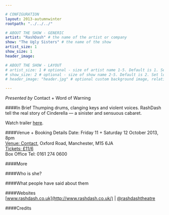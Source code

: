 ```yaml
---

# CONFIGURATION
layout: 2013-autumnwinter
rootpath: "../../../"

# ABOUT THE SHOW - GENERIC
artist: "RashDash" # the name of the artist or company
show: "The Ugly Sisters" # the name of the show
artist_size: 1
show_size: 1
header_image:

# ABOUT THE SHOW - LAYOUT
# artist_size: 1 # optional - size of artist name 1-5. Default is 1. Set longer names to lower values
# show_size: 2 # optional - size of show name 2-5. Default is 2. Set longer names to lower values
# header_image: "header.jpg" # optional custom background image, relative to current page

---
```

*Presented by* Contact + Word of Warning 
   
####In Brief
Thumping drums, clanging keys and violent voices. RashDash tell the real story of Cinderella — a sinister and sensuous cabaret.    
        
Watch trailer [here](http://youtu.be/i0rUjOh4yu8).    
     
####Venue + Booking Details
Date: Friday 11 + Saturday 12 October 2013, 8pm   
[Venue: Contact](http://contactmcr.com/visit/getting-here/), Oxford Road, Manchester, M15 6JA    
[Tickets: £11/6](http://contactmcr.com/whats-on/6232-rashdash-theatre-the-ugly-sisters/)   
Box Office Tel: 0161 274 0600    
     
####More    
     
####Who is she?
    
####What people have said about them       
    
####Websites    
[www.rashdash.co.uk](http://www.rashdash.co.uk/) | [@rashdashtheatre](http://twitter.com/rashdashtheatre)   
      
####Credits    
